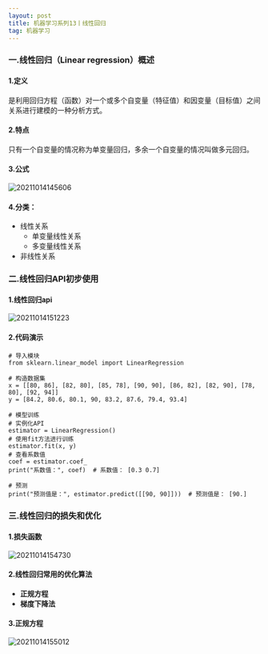 ```yaml
---
layout: post
title: 机器学习系列13丨线性回归
tag: 机器学习
---
```


### 一.线性回归（Linear regression）概述

#### 1.定义

是利用回归方程（函数）对一个或多个自变量（特征值）和因变量（目标值）之间关系进行建模的一种分析方式。

#### 2.特点

只有一个自变量的情况称为单变量回归，多余一个自变量的情况叫做多元回归。

#### 3.公式

![20211014145606](https://cdn.jsdelivr.net/gh/luckykang/picture_bed/blogs_images/20211014145606.png)

#### 4.分类：

- 线性关系
  - 单变量线性关系
  - 多变量线性关系
- 非线性关系

### 二.线性回归API初步使用

#### 1.线性回归api

![20211014151223](https://cdn.jsdelivr.net/gh/luckykang/picture_bed/blogs_images/20211014151223.png)

#### 2.代码演示

    # 导入模块
    from sklearn.linear_model import LinearRegression

    # 构造数据集
    x = [[80, 86], [82, 80], [85, 78], [90, 90], [86, 82], [82, 90], [78, 80], [92, 94]]
    y = [84.2, 80.6, 80.1, 90, 83.2, 87.6, 79.4, 93.4]

    # 模型训练
    # 实例化API
    estimator = LinearRegression()
    # 使用fit方法进行训练
    estimator.fit(x, y)
    # 查看系数值
    coef = estimator.coef_
    print("系数值：", coef)  # 系数值： [0.3 0.7]

    # 预测
    print("预测值是：", estimator.predict([[90, 90]]))  # 预测值是： [90.]

### 三.线性回归的损失和优化

#### 1.损失函数

![20211014154730](https://cdn.jsdelivr.net/gh/luckykang/picture_bed/blogs_images/20211014154730.png)

#### 2.线性回归常用的优化算法

- **正规方程**
- **梯度下降法**

#### 3.正规方程

![20211014155012](https://cdn.jsdelivr.net/gh/luckykang/picture_bed/blogs_images/20211014155012.png)


